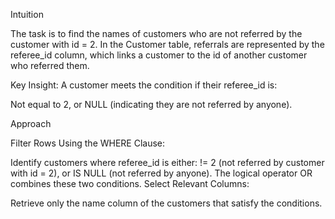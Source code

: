 Intuition

The task is to find the names of customers who are not referred by the customer with id = 2. In the Customer table, referrals are represented by the referee_id column, which links a customer to the id of another customer who referred them.

Key Insight: A customer meets the condition if their referee_id is:

Not equal to 2, or
NULL (indicating they are not referred by anyone).

Approach

Filter Rows Using the WHERE Clause:

Identify customers where referee_id is either:
!= 2 (not referred by customer with id = 2), or
IS NULL (not referred by anyone).
The logical operator OR combines these two conditions.
Select Relevant Columns:

Retrieve only the name column of the customers that satisfy the conditions.
